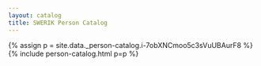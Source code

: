 ```yaml
---
layout: catalog
title: SWERIK Person Catalog
---
```

{% assign p = site.data._person-catalog.i-7obXNCmoo5c3sVuUBAurF8 %}
{% include person-catalog.html p=p %}

